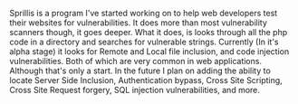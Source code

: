 Sprillis is a program I've started working on to help web developers test their websites for vulnerabilities. It does more than most vulnerability scanners though, it goes deeper. What it does, is looks through all the php code in a directory and searches for vulnerable strings.  Currently (In it's alpha stage) it looks for Remote and Local file inclusion, and code injection vulnerabilities. Both of which are very common in web applications. Although that's only a start. In the future I plan on adding the ability to locate Server Side Inclusion, Authentication bypass, Cross Site Scripting, Cross Site Request forgery, SQL injection vulnerabilities, and more.
